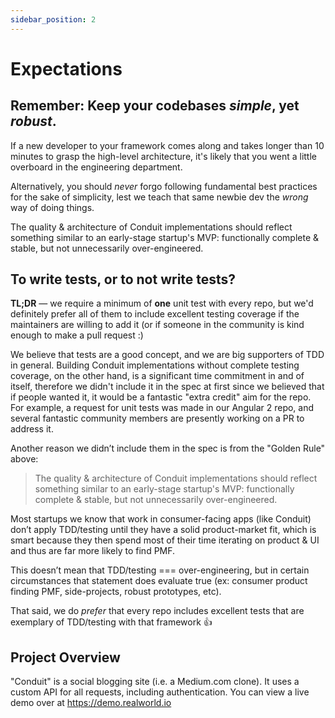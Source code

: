 ```yaml
---
sidebar_position: 2
---
```


# Expectations

## Remember: Keep your codebases _simple_, yet _robust_.

If a new developer to your framework comes along and takes longer than 10 minutes to grasp the high-level architecture, it's likely that you went a little overboard in the engineering department.

Alternatively, you should _never_ forgo following fundamental best practices for the sake of simplicity, lest we teach that same newbie dev the _wrong_ way of doing things.

The quality & architecture of Conduit implementations should reflect something similar to an early-stage startup's MVP: functionally complete & stable, but not unnecessarily over-engineered.

## To write tests, or to not write tests?

**TL;DR** — we require a minimum of **one** unit test with every repo, but we'd definitely prefer all of them to include excellent testing coverage if the maintainers are willing to add it (or if someone in the community is kind enough to make a pull request :)

We believe that tests are a good concept, and we are big supporters of TDD in general. Building Conduit implementations without complete testing coverage, on the other hand, is a significant time commitment in and of itself, therefore we didn't include it in the spec at first since we believed that if people wanted it, it would be a fantastic "extra credit" aim for the repo. For example, a request for unit tests was made in our Angular 2 repo, and several fantastic community members are presently working on a PR to address it.

Another reason we didn’t include them in the spec is from the "Golden Rule" above:

> The quality & architecture of Conduit implementations should reflect something similar to an early-stage startup's MVP: functionally complete & stable, but not unnecessarily over-engineered.

Most startups we know that work in consumer-facing apps (like Conduit) don’t apply TDD/testing until they have a solid product-market fit, which is smart because they then spend most of their time iterating on product & UI and thus are far more likely to find PMF.

This doesn’t mean that TDD/testing === over-engineering, but in certain circumstances that statement does evaluate true (ex: consumer product finding PMF, side-projects, robust prototypes, etc).

That said, we do _prefer_ that every repo includes excellent tests that are exemplary of TDD/testing with that framework 👍

## Project Overview

"Conduit" is a social blogging site (i.e. a Medium.com clone). It uses a custom API for all requests, including authentication. You can view a live demo over at https://demo.realworld.io
